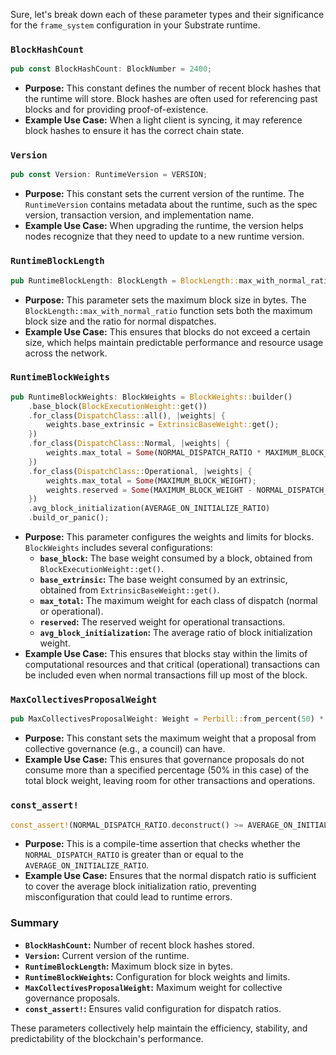 Sure, let's break down each of these parameter types and their significance for the `frame_system` configuration in your Substrate runtime.

### `BlockHashCount`

```rust
pub const BlockHashCount: BlockNumber = 2400;
```

- **Purpose:** This constant defines the number of recent block hashes that the runtime will store. Block hashes are often used for referencing past blocks and for providing proof-of-existence.
- **Example Use Case:** When a light client is syncing, it may reference block hashes to ensure it has the correct chain state.

### `Version`

```rust
pub const Version: RuntimeVersion = VERSION;
```

- **Purpose:** This constant sets the current version of the runtime. The `RuntimeVersion` contains metadata about the runtime, such as the spec version, transaction version, and implementation name.
- **Example Use Case:** When upgrading the runtime, the version helps nodes recognize that they need to update to a new runtime version.

### `RuntimeBlockLength`

```rust
pub RuntimeBlockLength: BlockLength = BlockLength::max_with_normal_ratio(5 * 1024 * 1024, NORMAL_DISPATCH_RATIO);
```

- **Purpose:** This parameter sets the maximum block size in bytes. The `BlockLength::max_with_normal_ratio` function sets both the maximum block size and the ratio for normal dispatches.
- **Example Use Case:** This ensures that blocks do not exceed a certain size, which helps maintain predictable performance and resource usage across the network.

### `RuntimeBlockWeights`

```rust
pub RuntimeBlockWeights: BlockWeights = BlockWeights::builder()
    .base_block(BlockExecutionWeight::get())
    .for_class(DispatchClass::all(), |weights| {
        weights.base_extrinsic = ExtrinsicBaseWeight::get();
    })
    .for_class(DispatchClass::Normal, |weights| {
        weights.max_total = Some(NORMAL_DISPATCH_RATIO * MAXIMUM_BLOCK_WEIGHT);
    })
    .for_class(DispatchClass::Operational, |weights| {
        weights.max_total = Some(MAXIMUM_BLOCK_WEIGHT);
        weights.reserved = Some(MAXIMUM_BLOCK_WEIGHT - NORMAL_DISPATCH_RATIO * MAXIMUM_BLOCK_WEIGHT);
    })
    .avg_block_initialization(AVERAGE_ON_INITIALIZE_RATIO)
    .build_or_panic();
```

- **Purpose:** This parameter configures the weights and limits for blocks. `BlockWeights` includes several configurations:
  - **`base_block`:** The base weight consumed by a block, obtained from `BlockExecutionWeight::get()`.
  - **`base_extrinsic`:** The base weight consumed by an extrinsic, obtained from `ExtrinsicBaseWeight::get()`.
  - **`max_total`:** The maximum weight for each class of dispatch (normal or operational).
  - **`reserved`:** The reserved weight for operational transactions.
  - **`avg_block_initialization`:** The average ratio of block initialization weight.
- **Example Use Case:** This ensures that blocks stay within the limits of computational resources and that critical (operational) transactions can be included even when normal transactions fill up most of the block.

### `MaxCollectivesProposalWeight`

```rust
pub MaxCollectivesProposalWeight: Weight = Perbill::from_percent(50) * RuntimeBlockWeights::get().max_block;
```

- **Purpose:** This constant sets the maximum weight that a proposal from collective governance (e.g., a council) can have.
- **Example Use Case:** This ensures that governance proposals do not consume more than a specified percentage (50% in this case) of the total block weight, leaving room for other transactions and operations.

### `const_assert!`

```rust
const_assert!(NORMAL_DISPATCH_RATIO.deconstruct() >= AVERAGE_ON_INITIALIZE_RATIO.deconstruct());
```

- **Purpose:** This is a compile-time assertion that checks whether the `NORMAL_DISPATCH_RATIO` is greater than or equal to the `AVERAGE_ON_INITIALIZE_RATIO`.
- **Example Use Case:** Ensures that the normal dispatch ratio is sufficient to cover the average block initialization ratio, preventing misconfiguration that could lead to runtime errors.

### Summary

- **`BlockHashCount`:** Number of recent block hashes stored.
- **`Version`:** Current version of the runtime.
- **`RuntimeBlockLength`:** Maximum block size in bytes.
- **`RuntimeBlockWeights`:** Configuration for block weights and limits.
- **`MaxCollectivesProposalWeight`:** Maximum weight for collective governance proposals.
- **`const_assert!`:** Ensures valid configuration for dispatch ratios.

These parameters collectively help maintain the efficiency, stability, and predictability of the blockchain's performance.
